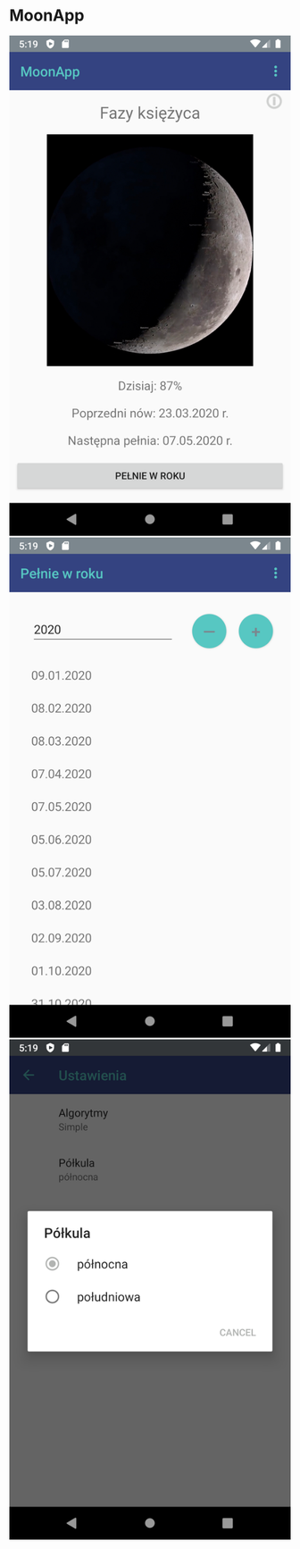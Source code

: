 # MoonApp

![first](Screenshot_1587230346.png)
![second](Screenshot_1587230361.png)
![third](Screenshot_1587230379.png)
